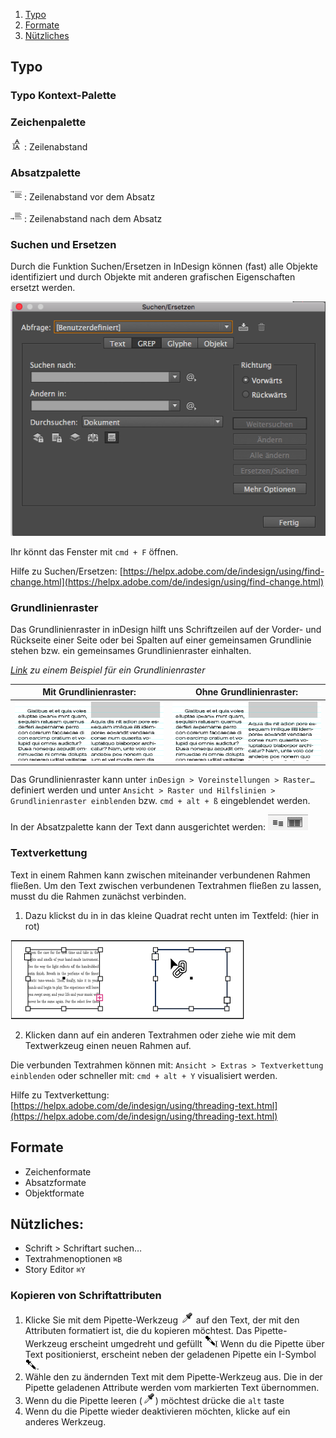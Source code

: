 1. [Typo](#typo)
2. [Formate](#formate)
3. [Nützliches](#n%C3%BCtzliches)

## Typo

### Typo Kontext-Palette

### Zeichenpalette

![](bilder/zeichen_zeilenabstand.png) : Zeilenabstand

### Absatzpalette

![](bilder/abstanddavor.png) : Zeilenabstand vor dem Absatz

![](bilder/abstanddanach.png) : Zeilenabstand nach dem Absatz

### Suchen und Ersetzen

Durch die Funktion Suchen/Ersetzen in
InDesign können (fast) alle Objekte identifiziert
und durch Objekte mit anderen
grafischen Eigenschaften ersetzt werden.

![](bilder/suchen-ersetzen.png)

Ihr könnt das Fenster mit `cmd + F` öffnen.

Hilfe zu Suchen/Ersetzen: [https://helpx.adobe.com/de/indesign/using/find-change.html](https://helpx.adobe.com/de/indesign/using/find-change.html)

### Grundlinienraster

Das Grundlinienraster in inDesign hilft uns Schriftzeilen auf der Vorder- und Rückseite einer Seite oder bei Spalten auf einer gemeinsamen Grundlinie stehen bzw. ein gemeinsames Grundlinienraster einhalten.

*[Link](bilder/Grundlinienraster_Musterseite.pdf) zu einem Beispiel für ein Grundlinienraster*

Mit Grundlinienraster:      | Ohne Grundlinienraster:
---|---
![](bilder/grundlienienraster.jpg) | ![](bilder/grundlienienraster2.jpg)

Das Grundlinienraster kann unter `inDesign > Voreinstellungen > Raster…` definiert werden und unter `Ansicht > Raster und Hilfslinien > Grundlinienraster einblenden` bzw. `cmd + alt + ß` eingeblendet werden.

In der Absatzpalette kann der Text dann ausgerichtet werden:
![](bilder/grundlienienraster_anschalten.png)

### Textverkettung

Text in einem Rahmen kann zwischen miteinander verbundenen Rahmen fließen. Um den Text zwischen verbundenen Textrahmen fließen zu lassen, musst du die Rahmen zunächst verbinden.

1. Dazu klickst du in in das kleine Quadrat recht unten im Textfeld: (hier in rot)

![](bilder/textverkettung.png)

2. Klicken dann auf ein anderen Textrahmen oder ziehe wie mit dem Textwerkzeug einen neuen Rahmen auf.

Die verbunden Textrahmen können mit: `Ansicht > Extras > Textverkettung einblenden` oder schneller mit: `cmd + alt + Y` visualisiert werden.

Hilfe zu Textverkettung: [https://helpx.adobe.com/de/indesign/using/threading-text.html](https://helpx.adobe.com/de/indesign/using/threading-text.html)






## Formate

- Zeichenformate
- Absatzformate
- Objektformate


## Nützliches:
- Schrift > Schriftart suchen…
- Textrahmenoptionen `⌘B`
- Story Editor `⌘Y`

### Kopieren von Schriftattributen
1. Klicke Sie mit dem Pipette-Werkzeug ![](bilder/sampler1.png) auf den Text, der mit den Attributen formatiert ist, die du kopieren möchtest. Das Pipette-Werkzeug erscheint umgedreht und gefüllt ![](bilder/sampler2.png) Wenn du die Pipette über Text positionierst, erscheint neben der geladenen Pipette ein I-Symbol ![](bilder/sampler3.png).
2. Wähle den zu ändernden Text mit dem Pipette-Werkzeug aus.
Die in der Pipette geladenen Attribute werden vom markierten Text übernommen.
3. Wenn du die Pipette leeren (![](bilder/sampler1.png)) möchtest drücke die `alt` taste
3. Wenn du die Pipette wieder deaktivieren möchten, klicke auf ein anderes Werkzeug.
